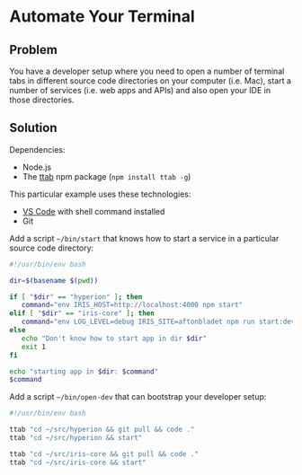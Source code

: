 # Automate Your Terminal

## Problem

You have a developer setup where you need to open a number of terminal tabs in different source code directories on your computer (i.e. Mac), start a number of services (i.e. web apps and APIs) and also open your IDE in those directories.

## Solution

Dependencies:

* Node.js
* The [ttab](https://github.com/mklement0/ttab) npm package (`npm install ttab -g`)

This particular example uses these technologies:

* [VS Code](https://code.visualstudio.com) with shell command installed
* Git

Add a script `~/bin/start` that knows how to start a service in a particular source code directory:

```sh
#!/usr/bin/env bash

dir=$(basename $(pwd))

if [ "$dir" == "hyperion" ]; then
   command="env IRIS_HOST=http://localhost:4000 npm start"
elif [ "$dir" == "iris-core" ]; then
   command="env LOG_LEVEL=debug IRIS_SITE=aftonbladet npm run start:dev:watch"
else
   echo "Don't know how to start app in dir $dir"
   exit 1
fi

echo "starting app in $dir: $command"
$command
```

Add a script `~/bin/open-dev` that can bootstrap your developer setup:

```sh
#!/usr/bin/env bash

ttab "cd ~/src/hyperion && git pull && code ."
ttab "cd ~/src/hyperion && start"

ttab "cd ~/src/iris-core && git pull && code ."
ttab "cd ~/src/iris-core && start"
```
